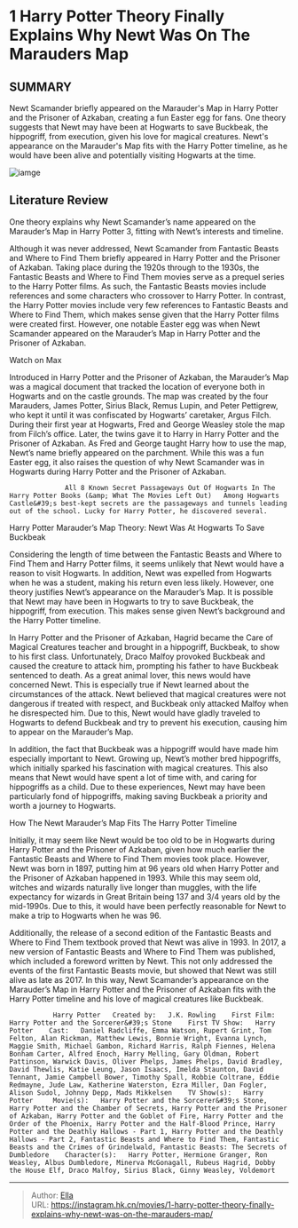 # 1 Harry Potter Theory Finally Explains Why Newt Was On The Marauders Map


## SUMMARY 



  Newt Scamander briefly appeared on the Marauder&#39;s Map in Harry Potter and the Prisoner of Azkaban, creating a fun Easter egg for fans.   One theory suggests that Newt may have been at Hogwarts to save Buckbeak, the hippogriff, from execution, given his love for magical creatures.   Newt&#39;s appearance on the Marauder&#39;s Map fits with the Harry Potter timeline, as he would have been alive and potentially visiting Hogwarts at the time.  

![iamge](https://static1.srcdn.com/wordpress/wp-content/uploads/2022/09/Harry-potter-Newt-Scamander-marauders-map.jpg)

## Literature Review

One theory explains why Newt Scamander’s name appeared on the Marauder’s Map in Harry Potter 3, fitting with Newt’s interests and timeline.




Although it was never addressed, Newt Scamander from Fantastic Beasts and Where to Find Them briefly appeared in Harry Potter and the Prisoner of Azkaban. Taking place during the 1920s through to the 1930s, the Fantastic Beasts and Where to Find Them movies serve as a prequel series to the Harry Potter films. As such, the Fantastic Beasts movies include references and some characters who crossover to Harry Potter. In contrast, the Harry Potter movies include very few references to Fantastic Beasts and Where to Find Them, which makes sense given that the Harry Potter films were created first. However, one notable Easter egg was when Newt Scamander appeared on the Marauder’s Map in Harry Potter and the Prisoner of Azkaban.




Watch on Max

Introduced in Harry Potter and the Prisoner of Azkaban, the Marauder’s Map was a magical document that tracked the location of everyone both in Hogwarts and on the castle grounds. The map was created by the four Marauders, James Potter, Sirius Black, Remus Lupin, and Peter Pettigrew, who kept it until it was confiscated by Hogwarts’ caretaker, Argus Filch. During their first year at Hogwarts, Fred and George Weasley stole the map from Filch’s office. Later, the twins gave it to Harry in Harry Potter and the Prisoner of Azkaban. As Fred and George taught Harry how to use the map, Newt’s name briefly appeared on the parchment. While this was a fun Easter egg, it also raises the question of why Newt Scamander was in Hogwarts during Harry Potter and the Prisoner of Azkaban.

                  All 8 Known Secret Passageways Out Of Hogwarts In The Harry Potter Books (&amp; What The Movies Left Out)   Among Hogwarts Castle&#39;s best-kept secrets are the passageways and tunnels leading out of the school. Lucky for Harry Potter, he discovered several.   





 Harry Potter Marauder’s Map Theory: Newt Was At Hogwarts To Save Buckbeak 
          

Considering the length of time between the Fantastic Beasts and Where to Find Them and Harry Potter films, it seems unlikely that Newt would have a reason to visit Hogwarts. In addition, Newt was expelled from Hogwarts when he was a student, making his return even less likely. However, one theory justifies Newt’s appearance on the Marauder’s Map. It is possible that Newt may have been in Hogwarts to try to save Buckbeak, the hippogriff, from execution. This makes sense given Newt’s background and the Harry Potter timeline.

In Harry Potter and the Prisoner of Azkaban, Hagrid became the Care of Magical Creatures teacher and brought in a hippogriff, Buckbeak, to show to his first class. Unfortunately, Draco Malfoy provoked Buckbeak and caused the creature to attack him, prompting his father to have Buckbeak sentenced to death. As a great animal lover, this news would have concerned Newt. This is especially true if Newt learned about the circumstances of the attack. Newt believed that magical creatures were not dangerous if treated with respect, and Buckbeak only attacked Malfoy when he disrespected him. Due to this, Newt would have gladly traveled to Hogwarts to defend Buckbeak and try to prevent his execution, causing him to appear on the Marauder’s Map.




In addition, the fact that Buckbeak was a hippogriff would have made him especially important to Newt. Growing up, Newt’s mother bred hippogriffs, which initially sparked his fascination with magical creatures. This also means that Newt would have spent a lot of time with, and caring for hippogriffs as a child. Due to these experiences, Newt may have been particularly fond of hippogriffs, making saving Buckbeak a priority and worth a journey to Hogwarts.



 How The Newt Marauder’s Map Fits The Harry Potter Timeline 
          

Initially, it may seem like Newt would be too old to be in Hogwarts during Harry Potter and the Prisoner of Azkaban, given how much earlier the Fantastic Beasts and Where to Find Them movies took place. However, Newt was born in 1897, putting him at 96 years old when Harry Potter and the Prisoner of Azkaban happened in 1993. While this may seem old, witches and wizards naturally live longer than muggles, with the life expectancy for wizards in Great Britain being 137 and 3/4 years old by the mid-1990s. Due to this, it would have been perfectly reasonable for Newt to make a trip to Hogwarts when he was 96.




Additionally, the release of a second edition of the Fantastic Beasts and Where to Find Them textbook proved that Newt was alive in 1993. In 2017, a new version of Fantastic Beasts and Where to Find Them was published, which included a foreword written by Newt. This not only addressed the events of the first Fantastic Beasts movie, but showed that Newt was still alive as late as 2017. In this way, Newt Scamander’s appearance on the Marauder’s Map in Harry Potter and the Prisoner of Azkaban fits with the Harry Potter timeline and his love of magical creatures like Buckbeak.

               Harry Potter   Created by:   J.K. Rowling    First Film:   Harry Potter and the Sorcerer&#39;s Stone    First TV Show:   Harry Potter    Cast:   Daniel Radcliffe, Emma Watson, Rupert Grint, Tom Felton, Alan Rickman, Matthew Lewis, Bonnie Wright, Evanna Lynch, Maggie Smith, Michael Gambon, Richard Harris, Ralph Fiennes, Helena Bonham Carter, Alfred Enoch, Harry Melling, Gary Oldman, Robert Pattinson, Warwick Davis, Oliver Phelps, James Phelps, David Bradley, David Thewlis, Katie Leung, Jason Isaacs, Imelda Staunton, David Tennant, Jamie Campbell Bower, Timothy Spall, Robbie Coltrane, Eddie Redmayne, Jude Law, Katherine Waterston, Ezra Miller, Dan Fogler, Alison Sudol, Johnny Depp, Mads Mikkelsen    TV Show(s):   Harry Potter     Movie(s):   Harry Potter and the Sorcerer&#39;s Stone, Harry Potter and the Chamber of Secrets, Harry Potter and the Prisoner of Azkaban, Harry Potter and the Goblet of Fire, Harry Potter and the Order of the Phoenix, Harry Potter and the Half-Blood Prince, Harry Potter and the Deathly Hallows - Part 1, Harry Potter and the Deathly Hallows - Part 2, Fantastic Beasts and Where to Find Them, Fantastic Beasts and the Crimes of Grindelwald, Fantastic Beasts: The Secrets of Dumbledore    Character(s):   Harry Potter, Hermione Granger, Ron Weasley, Albus Dumbledore, Minerva McGonagall, Rubeus Hagrid, Dobby the House Elf, Draco Malfoy, Sirius Black, Ginny Weasley, Voldemort      

---

> Author: [Ella](https://instagram.hk.cn/)  
> URL: https://instagram.hk.cn/movies/1-harry-potter-theory-finally-explains-why-newt-was-on-the-marauders-map/  

